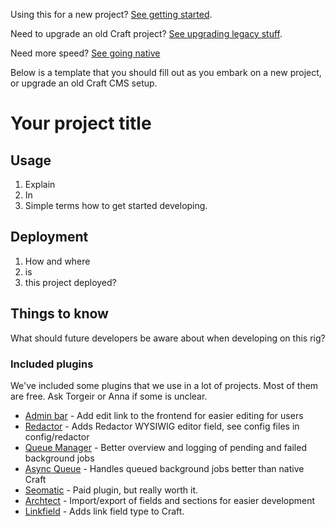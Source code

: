 Using this for a new project? [See getting started](GETTING_STARTED.md).

Need to upgrade an old Craft project? [See upgrading legacy stuff](UPGRADING_LEGACY_RIG.md).

Need more speed? [See going native](GOING_NATIVE.md)

Below is a template that you should fill out as you embark on a new project, or upgrade an old Craft CMS setup.

# Your project title

## Usage

1.  Explain
2.  In
3.  Simple terms how to get started developing.

## Deployment

1.  How and where
2.  is
3.  this project deployed?

## Things to know

What should future developers be aware about when developing on this rig?

### Included plugins

We've included some plugins that we use in a lot of projects. Most of them are free. Ask Torgeir or Anna if some is unclear.

- [Admin bar](https://plugins.craftcms.com/admin-bar) - Add edit link to the frontend for easier editing for users
- [Redactor](https://plugins.craftcms.com/redactor) - Adds Redactor WYSIWIG editor field, see config files in config/redactor
- [Queue Manager](https://plugins.craftcms.com/queue-manager) - Better overview and logging of pending and failed background jobs
- [Async Queue](https://plugins.craftcms.com/async-queue) - Handles queued background jobs better than native Craft
- [Seomatic](https://plugins.craftcms.com/seomatic) - Paid plugin, but really worth it.
- [Archtect](https://plugins.craftcms.com/architect) - Import/export of fields and sections for easier development
- [Linkfield](https://plugins.craftcms.com/typedlinkfield) - Adds link field type to Craft.
